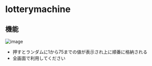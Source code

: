 # lotterymachine
## 機能
![image](https://github.com/Luibosutini/lotterymachine/assets/68042170/e45ebfbc-8c26-4e14-bf7e-0bf11a8f2d0e)  
* 押すとランダムに1から75までの値が表示され上に順番に格納される
* 全画面で利用してください
